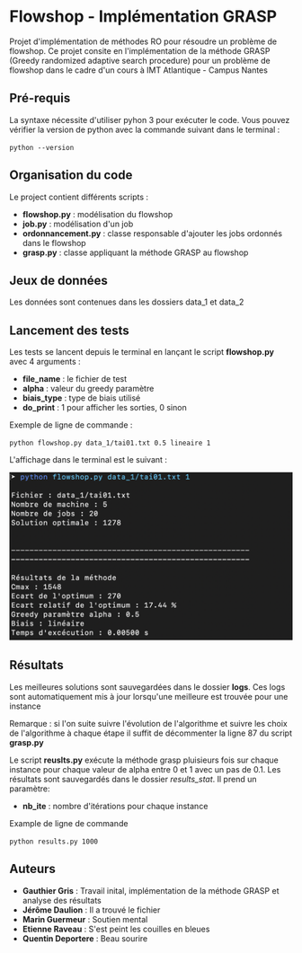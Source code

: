 # Flowshop - Implémentation GRASP

Projet d'implémentation de méthodes RO pour résoudre un problème de flowshop. Ce projet consite en l'implémentation de la méthode GRASP (Greedy randomized adaptive search procedure) pour un problème de flowshop dans le cadre d'un cours à IMT Atlantique - Campus Nantes

## Pré-requis

La syntaxe nécessite d'utiliser pyhon 3 pour exécuter le code. Vous pouvez vérifier la version de python avec la commande suivant dans le terminal :

`python --version`

## Organisation du code

Le project contient différents scripts :

* **flowshop.py** : modélisation du flowshop
* **job.py** : modélisation d'un job
* **ordonnancement.py** : classe responsable d'ajouter les jobs ordonnés dans le flowshop
* **grasp.py** : classe appliquant la méthode GRASP au flowshop

## Jeux de données

Les données sont contenues dans les dossiers data_1 et data_2

## Lancement des tests

Les tests se lancent depuis le terminal en lançant le script **flowshop.py** avec 4 arguments :

* **file_name** : le fichier de test
* **alpha** : valeur du greedy paramètre
* **biais_type** : type de biais utilisé
* **do_print** : 1 pour afficher les sorties, 0 sinon

Exemple de ligne de commande :

`python flowshop.py data_1/tai01.txt 0.5 lineaire 1`

L'affichage dans le terminal est le suivant :

![Example output](img/for_rm.png)

## Résultats

Les meilleures solutions sont sauvegardées dans le dossier **logs**. Ces logs sont automatiquement mis à jour lorsqu'une meilleure est trouvée pour une instance

Remarque : si l'on suite suivre l'évolution de l'algorithme et suivre les choix de l'algorithme à chaque étape il suffit de décommenter la ligne 87 du script **grasp.py**

Le script **reuslts.py** exécute la méthode grasp pluisieurs fois sur chaque instance pour chaque valeur de alpha entre 0 et 1 avec un pas de 0.1. Les résultats sont sauvegardés dans le dossier *results_stat*. Il prend un paramètre:

* **nb_ite** : nombre d'itérations pour chaque instance

Example de ligne de commande

`python results.py 1000`

## Auteurs

* **Gauthier Gris** : Travail inital, implémentation de la méthode GRASP et analyse des résultats
* **Jérôme Daulion** : Il a trouvé le fichier
* **Marin Guermeur** : Soutien mental
* **Etienne Raveau** : S'est peint les couilles en bleues
* **Quentin Deportere** : Beau sourire
















